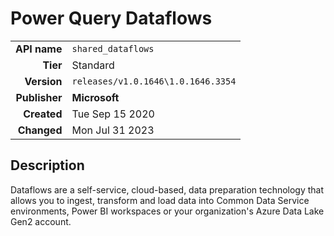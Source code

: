# Power Query Dataflows
| | |
|-:|-|
|**API name**|`shared_dataflows`|
|**Tier**|Standard|
|**Version**|`releases/v1.0.1646\1.0.1646.3354`|
|**Publisher**|**Microsoft**|
|**Created**|Tue Sep 15 2020|
|**Changed**|Mon Jul 31 2023|

## Description
Dataflows are a self-service, cloud-based, data preparation technology that allows you to ingest, transform and load data into Common Data Service environments, Power BI workspaces or your organization's Azure Data Lake Gen2 account.
